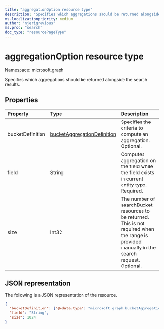 ```yaml
---
title: "aggregationOption resource type"
description: "Specifies which aggregations should be returned alongside the search results"
ms.localizationpriority: medium
author: "njerigrevious"
ms.prod: "search"
doc_type: "resourcePageType"
---
```


# aggregationOption resource type

Namespace: microsoft.graph

Specifies which aggregations should be returned alongside the search results.

## Properties

| Property     | Type        | Description |
|:-------------|:------------|:------------|
|bucketDefinition|[bucketAggregationDefinition](bucketaggregationdefinition.md)|Specifies the criteria to compute an aggregation. Optional.|
|field|String|Computes aggregation on the field while the field exists in current entity type. Required.|
|size|Int32|The number of [searchBucket](searchBucket.md) resources to be returned. This is not required when the range is provided manually in the search request. Optional.|

## JSON representation

The following is a JSON representation of the resource.

<!-- {
  "blockType": "resource",
  "optionalProperties": [

  ],
  "@odata.type": "microsoft.graph.aggregationOption",
  "baseType": null
}-->

```json
{
  "bucketDefinition": {"@odata.type": "microsoft.graph.bucketAggregationDefinition"},
  "field": "String",
  "size": 1024
}
```

<!-- uuid: 16cd6b66-4b1a-43a1-adaf-3a886856ed98
2019-02-04 14:57:30 UTC -->
<!-- {
  "type": "#page.annotation",
  "description": "sortProperty resource",
  "keywords": "",
  "section": "documentation",
  "tocPath": ""
}-->